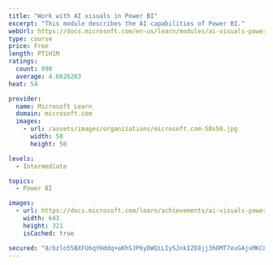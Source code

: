 ```yaml
---
title: "Work with AI visuals in Power BI"
excerpt: "This module describes the AI capabilities of Power BI."
webUrl: https://docs.microsoft.com/en-us/learn/modules/ai-visuals-power-bi/
type: course
price: Free
length: PT1H1M
ratings:
  count: 990
  average: 4.6626263
heat: 54

provider:
  name: Microsoft Learn
  domain: microsoft.com
  images:
    - url: /assets/images/organizations/microsoft.com-50x50.jpg
      width: 50
      height: 50

levels:
  - Intermediate

topics:
  - Power BI

images:
  - url: https://docs.microsoft.com/learn/achievements/ai-visuals-power-bi-social.png
    width: 643
    height: 321
    isCached: true

secured: "8/bzlo55BXFU6qYHddq+aKhSJP6yDWQiLIySJnkIZE8jj3hOMT7evGAjxMKC8qxl/ouQ9Y19bOdvmBcZJDdLnRSCHXWppZUNUeK12SMBSPh1CHLyQ8VnE1KAf37BBASt9YpmebJHbsypgkaD0eQ9J32zcCJFCd1F2BAIh0GYKA8jVDn2ZszJbMdmqkBf+8JS7ysu52mRse/Mf1rdCUj9rnSJUL4DyUHaR6w3OKqWnDtatSGyA1UivssCrTWY1HZ2GwCSSkNa4bz1jrFINf23VMopvorEdtKhQ8eLQxmMwjWIyoc7XWxiRBw94HDkQcmnw+IwnfgbVqosr2hP0KKXk/wYDSFjXq6idiiKMUpdxh7IX7F3MyZ05nZMxdX5bZrcQeRxsoWIvLWraUugF8cjlPAg9/1sFThBGEUm9F90B1E=;mvFfZk7tSyhlPlz9pyzWtQ=="
---
```


